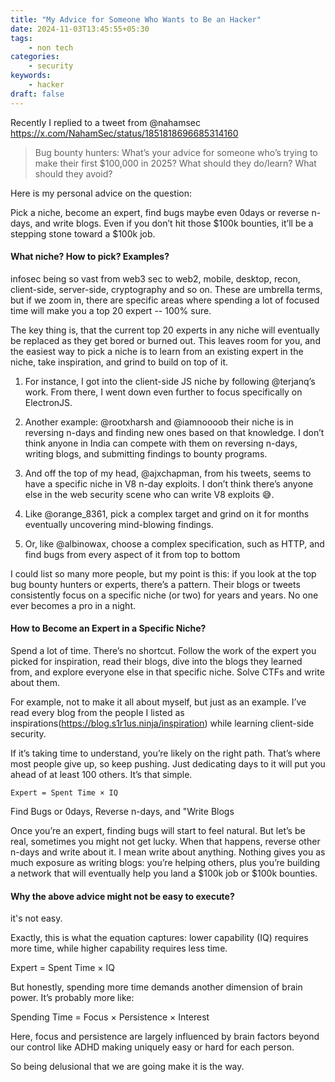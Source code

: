 ```yaml
---
title: "My Advice for Someone Who Wants to Be an Hacker"
date: 2024-11-03T13:45:55+05:30
tags:
    - non tech
categories:
    - security
keywords:
    - hacker
draft: false
---
```


Recently I replied to a tweet from @nahamsec https://x.com/NahamSec/status/1851818696685314160
> Bug bounty hunters: What’s your advice for someone who’s trying to make their first $100,000 in 2025? What should they do/learn? What should they avoid?

Here is my personal advice on the question:

Pick a niche, become an expert, find bugs maybe even 0days or reverse n-days, and write blogs. Even if you don’t hit those $100k bounties, it’ll be a stepping stone toward a $100k job.  

#### What niche? How to pick? Examples? 

infosec being so vast from web3 sec to web2, mobile, desktop, recon, client-side, server-side, cryptography and so on. These are umbrella terms, but if we zoom in, there are specific areas where spending a lot of focused time will make you a top 20 expert -- 100% sure. 

The key thing is, that the current top 20 experts in any niche will eventually be replaced as they get bored or burned out. This leaves room for you, and the easiest way to pick a niche is to learn from an existing expert in the niche, take inspiration, and grind to build on top of it.  

1. For instance, I got into the client-side JS niche by following @terjanq’s work. From there, I went down even further to focus specifically on ElectronJS. 

2. Another example: @rootxharsh and @iamnoooob their niche is in reversing n-days and finding new ones based on that knowledge. I don’t think anyone in India can compete with them on reversing n-days, writing blogs, and submitting findings to bounty programs. 

3. And off the top of my head, @ajxchapman, from his tweets, seems to have a specific niche in V8 n-day exploits. I don’t think there’s anyone else in the web security scene who can write V8 exploits 😅. 

4. Like @orange_8361, pick a complex target and grind on it for months eventually uncovering mind-blowing findings. 

5. Or, like @albinowax, choose a complex specification, such as HTTP, and find bugs from every aspect of it from top to bottom 

I could list so many more people, but my point is this: if you look at the top bug bounty hunters or experts, there’s a pattern. Their blogs or tweets consistently focus on a specific niche (or two) for years and years. No one ever becomes a pro in a night.  

#### How to Become an Expert in a Specific Niche?  

Spend a lot of time. There’s no shortcut. Follow the work of the expert you picked for inspiration, read their blogs, dive into the blogs they learned from, and explore everyone else in that specific niche. Solve CTFs and write about them. 

For example, not to make it all about myself, but just as an example. I’ve read every blog from the people I listed as inspirations(https://blog.s1r1us.ninja/inspiration) while learning client-side security.  

If it’s taking time to understand, you’re likely on the right path. That’s where most people give up, so keep pushing. Just dedicating days to it will put you ahead of at least 100 others. It’s that simple.  

```
Expert = Spent Time × IQ  
```
Find Bugs or 0days, Reverse n-days, and "Write Blogs 

Once you’re an expert, finding bugs will start to feel natural. But let’s be real, sometimes you might not get lucky. When that happens, reverse other n-days and write about it. I mean write about anything. Nothing gives you as much exposure as writing blogs: you’re helping others, plus you’re building a network that will eventually help you land a $100k job or $100k bounties.

#### Why the above advice might not be easy to execute?

it's not easy.

Exactly, this is what the equation captures: lower capability (IQ) requires more time, while higher capability requires less time.

Expert = Spent Time × IQ

But honestly, spending more time demands another dimension of brain power. It’s probably more like:

Spending Time = Focus × Persistence × Interest

Here, focus and persistence are largely influenced by brain factors beyond our control like ADHD making uniquely easy or hard for each person.

So being delusional that we are going make it is the way.